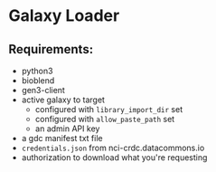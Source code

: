 # Galaxy Loader

## Requirements:
- python3
- bioblend
- gen3-client
- active galaxy to target
  - configured with `library_import_dir` set
  - configured with `allow_paste_path` set
  - an admin API key
- a gdc manifest txt file
- `credentials.json` from nci-crdc.datacommons.io
- authorization to download what you're requesting